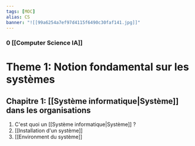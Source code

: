 ```yaml
---
tags: [MOC] 
alias: CS
banner: "![[99a6254a7ef97d4115f6490c30faf141.jpg]]"
---
```

### 0 [[Computer Science IA]]

# Theme 1: Notion fondamental sur les systèmes
## Chapitre 1: [[Système informatique|Système]] dans les organisations
1. C'est quoi un [[Système informatique|Système]] ?
2. [[Installation d'un système]]
3. [[Environment du système]]